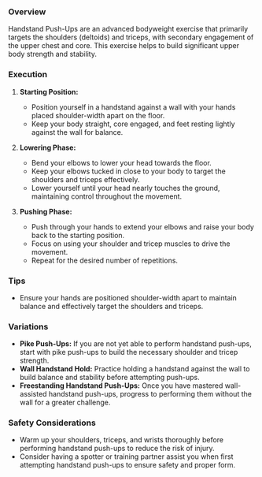 ### Overview
Handstand Push-Ups are an advanced bodyweight exercise that primarily targets the shoulders (deltoids) and triceps, with secondary engagement of the upper chest and core. This exercise helps to build significant upper body strength and stability.

### Execution
1. **Starting Position:**
   - Position yourself in a handstand against a wall with your hands placed shoulder-width apart on the floor.
   - Keep your body straight, core engaged, and feet resting lightly against the wall for balance.

2. **Lowering Phase:**
   - Bend your elbows to lower your head towards the floor.
   - Keep your elbows tucked in close to your body to target the shoulders and triceps effectively.
   - Lower yourself until your head nearly touches the ground, maintaining control throughout the movement.

3. **Pushing Phase:**
   - Push through your hands to extend your elbows and raise your body back to the starting position.
   - Focus on using your shoulder and tricep muscles to drive the movement.
   - Repeat for the desired number of repetitions.

### Tips
- Ensure your hands are positioned shoulder-width apart to maintain balance and effectively target the shoulders and triceps.

### Variations
- **Pike Push-Ups:** If you are not yet able to perform handstand push-ups, start with pike push-ups to build the necessary shoulder and tricep strength.
- **Wall Handstand Hold:** Practice holding a handstand against the wall to build balance and stability before attempting push-ups.
- **Freestanding Handstand Push-Ups:** Once you have mastered wall-assisted handstand push-ups, progress to performing them without the wall for a greater challenge.

### Safety Considerations
- Warm up your shoulders, triceps, and wrists thoroughly before performing handstand push-ups to reduce the risk of injury.
- Consider having a spotter or training partner assist you when first attempting handstand push-ups to ensure safety and proper form.
